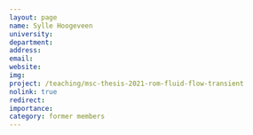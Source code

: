 ```yaml
---
layout: page
name: Sylle Hoogeveen
university:
department:
address:
email:
website:
img:
project: /teaching/msc-thesis-2021-rom-fluid-flow-transient
nolink: true
redirect:
importance: 
category: former members
---
```

